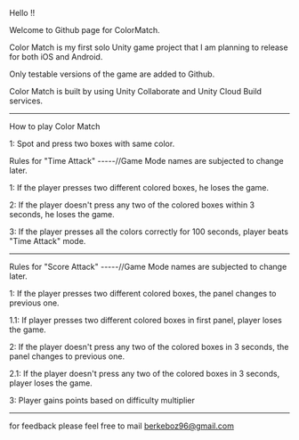 Hello !!

Welcome to Github page for ColorMatch.

Color Match is my first solo Unity game project that I am planning to release for both iOS and Android.

Only testable versions of the game are added to Github.

Color Match is built by using Unity Collaborate and Unity Cloud Build services.




_____________________________________________
How to play Color Match


1: Spot and press two boxes with same color.

Rules for "Time Attack"       -----//Game Mode names are subjected to change later.

1: If the player presses two different colored boxes, he loses the game.

2: If the player doesn't press any two of the colored boxes within 3 seconds, he loses the game.

3: If the player presses all the colors correctly for 100 seconds, player beats "Time Attack" mode.

_____________________________________________


Rules for "Score Attack"      -----//Game Mode names are subjected to change later.

1: If the player presses two different colored boxes, the panel changes to previous one.

1.1: If player presses two different colored boxes in first panel, player loses the game.

2: If the player doesn't press any two of the colored boxes in 3 seconds, the panel changes to previous one.

2.1: If the player doesn't press any two of the colored boxes in 3 seconds, player loses the game.

3: Player gains points based on difficulty multiplier


_____________________________________________
for feedback please feel free to mail berkeboz96@gmail.com


